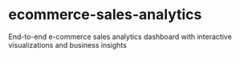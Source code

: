 # ecommerce-sales-analytics
End-to-end e-commerce sales analytics dashboard with interactive visualizations and business insights
